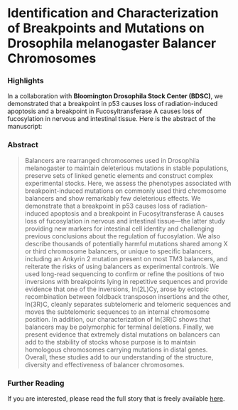# Identification and Characterization of Breakpoints and Mutations on Drosophila melanogaster Balancer Chromosomes


<!--more-->

### Highlights

In a collaboration with **Bloomington Drosophila Stock Center (BDSC)**, we demonstrated that a breakpoint in p53 causes 
loss of radiation-induced apoptosis and a breakpoint in Fucosyltransferase A causes loss of fucosylation in nervous and 
intestinal tissue. Here is the abstract of the manuscript:

### Abstract

> Balancers are rearranged chromosomes used in Drosophila melanogaster to maintain deleterious mutations in stable populations, preserve sets of linked genetic elements and construct complex experimental stocks. Here, we assess the phenotypes associated with breakpoint-induced mutations on commonly used third chromosome balancers and show remarkably few deleterious effects. We demonstrate that a breakpoint in p53 causes loss of radiation-induced apoptosis and a breakpoint in Fucosyltransferase A causes loss of fucosylation in nervous and intestinal tissue—the latter study providing new markers for intestinal cell identity and challenging previous conclusions about the regulation of fucosylation. We also describe thousands of potentially harmful mutations shared among X or third chromosome balancers, or unique to specific balancers, including an Ankyrin 2 mutation present on most TM3 balancers, and reiterate the risks of using balancers as experimental controls. We used long-read sequencing to confirm or refine the positions of two inversions with breakpoints lying in repetitive sequences and provide evidence that one of the inversions, In(2L)Cy, arose by ectopic recombination between foldback transposon insertions and the other, In(3R)C, cleanly separates subtelomeric and telomeric sequences and moves the subtelomeric sequences to an internal chromosome position. In addition, our characterization of In(3R)C shows that balancers may be polymorphic for terminal deletions. Finally, we present evidence that extremely distal mutations on balancers can add to the stability of stocks whose purpose is to maintain homologous chromosomes carrying mutations in distal genes. Overall, these studies add to our understanding of the structure, diversity and effectiveness of balancer chromosomes.

### Further Reading

If you are interested, please read the full story that is freely available [here](https://www.g3journal.org/content/10/11/4271).
